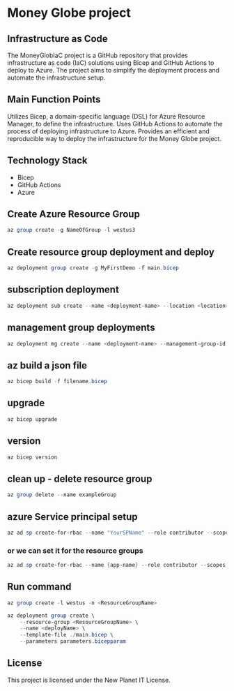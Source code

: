 # Money Globe project

## Infrastructure as Code

The MoneyGlobIaC project is a GitHub repository that provides infrastructure as code (IaC) solutions using Bicep and GitHub Actions to deploy to Azure. The project aims to simplify the deployment process and automate the infrastructure setup.

## Main Function Points

Utilizes Bicep, a domain-specific language (DSL) for Azure Resource Manager, to define the infrastructure.
Uses GitHub Actions to automate the process of deploying infrastructure to Azure.
Provides an efficient and reproducible way to deploy the infrastructure for the Money Globe project.

## Technology Stack

- Bicep
- GitHub Actions
- Azure

## Create Azure Resource Group

```powershell
az group create -g NameOfGroup -l westus3
```

## Create resource group deployment and deploy

```powershell
az deployment group create -g MyFirstDemo -f main.bicep
```

## subscription deployment

```powershell
az deployment sub create --name <deployment-name> --location <location> --template-file <path-to-bicep>
```

## management group deployments

```powershell
az deployment mg create --name <deployment-name> --management-group-id <mgid> --template-file <path-to-bicep>
```

## az build a json file

```powershell
az bicep build -f filename.bicep
```

## upgrade

```powershell
az bicep upgrade
```

## version

```powershell
az bicep version
```

## clean up - delete resource group

```powershell
az group delete --name exampleGroup
```

## azure Service principal setup

```powershell
az ad sp create-for-rbac --name "YourSPName" --role contributor --scopes /subscriptions/yourSubscriptionId
```

### or we can set it for the resource groups

``` powershell
az ad sp create-for-rbac --name {app-name} --role contributor --scopes /subscriptions/{subscription-id}/resourceGroups/exampleRG --json-auth
```

## Run command

```powershell
az group create -l westus -n <ResourceGroupName>

az deployment group create \
    --resource-group <ResourceGroupName> \
    --name <deployName> \
    --template-file ./main.bicep \
    --parameters parameters.bicepparam
```

## License

This project is licensed under the New Planet IT License.
